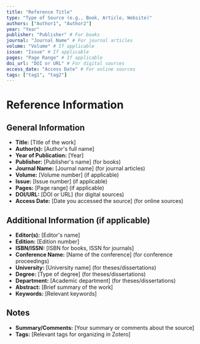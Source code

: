 ```yaml
---
title: "Reference Title"
type: "Type of Source (e.g., Book, Article, Website)"
authors: ["Author1", "Author2"]
year: "Year"
publisher: "Publisher" # For books
journal: "Journal Name" # For journal articles
volume: "Volume" # If applicable
issue: "Issue" # If applicable
pages: "Page Range" # If applicable
doi_url: "DOI or URL" # For digital sources
access_date: "Access Date" # For online sources
tags: ["tag1", "tag2"]
---
```


# Reference Information

## General Information
- **Title:** [Title of the work]
- **Author(s):** [Author's full name]
- **Year of Publication:** [Year]
- **Publisher:** [Publisher's name] (for books)
- **Journal Name:** [Journal name] (for journal articles)
- **Volume:** [Volume number] (if applicable)
- **Issue:** [Issue number] (if applicable)
- **Pages:** [Page range] (if applicable)
- **DOI/URL:** [DOI or URL] (for digital sources)
- **Access Date:** [Date you accessed the source] (for online sources)

## Additional Information (if applicable)
- **Editor(s):** [Editor's name]
- **Edition:** [Edition number]
- **ISBN/ISSN:** [ISBN for books, ISSN for journals]
- **Conference Name:** [Name of the conference] (for conference proceedings)
- **University:** [University name] (for theses/dissertations)
- **Degree:** [Type of degree] (for theses/dissertations)
- **Department:** [Academic department] (for theses/dissertations)
- **Abstract:** [Brief summary of the work]
- **Keywords:** [Relevant keywords]

## Notes
- **Summary/Comments:** [Your summary or comments about the source]
- **Tags:** [Relevant tags for organizing in Zotero]


